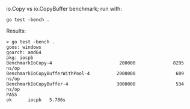 io.Copy vs io.CopyBuffer benchmark; run with:
````
go test -bench .
````
Results:
````
> go test -bench .
goos: windows
goarch: amd64
pkg: iocpb
BenchmarkIoCopy-4                         200000              8295 ns/op
BenchmarkIoCopyBufferWithPool-4          2000000               609 ns/op
BenchmarkIoCopyBuffer-4                  3000000               534 ns/op
PASS
ok      iocpb   5.786s
````